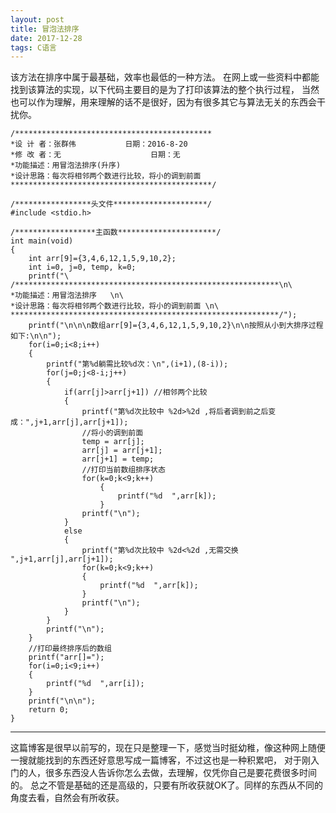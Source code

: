 ```yaml
---
layout: post
title: 冒泡法排序
date: 2017-12-28
tags: C语言
---
```


该方法在排序中属于最基础，效率也最低的一种方法。
在网上或一些资料中都能找到该算法的实现，以下代码主要目的是为了打印该算法的整个执行过程，
当然也可以作为理解，用来理解的话不是很好，因为有很多其它与算法无关的东西会干扰你。

```
/********************************************
*设 计 者：张群伟			 日期：2016-8-20 
*修 改 者：无                    日期：无
*功能描述：用冒泡法排序(升序) 
*设计思路：每次将相邻两个数进行比较，将小的调到前面 
*********************************************/

/*****************头文件*********************/
#include <stdio.h>

/******************主函数**********************/
int main(void)
{
	int arr[9]={3,4,6,12,1,5,9,10,2};
	int i=0, j=0, temp, k=0;
	printf("\
/***********************************************************\n\
*功能描述：用冒泡法排序   \n\
*设计思路：每次将相邻两个数进行比较，将小的调到前面 \n\
************************************************************/");
	printf("\n\n\n数组arr[9]={3,4,6,12,1,5,9,10,2}\n\n按照从小到大排序过程如下:\n\n");
	for(i=0;i<8;i++)
	{
		printf("第%d躺需比较%d次：\n",(i+1),(8-i));
		for(j=0;j<8-i;j++)
		{
			if(arr[j]>arr[j+1]) //相邻两个比较 
			{
				printf("第%d次比较中 %2d>%2d ,将后者调到前之后变成：",j+1,arr[j],arr[j+1]); 
				//将小的调到前面 
				temp = arr[j];
				arr[j] = arr[j+1];
				arr[j+1] = temp;
				//打印当前数组排序状态 
				for(k=0;k<9;k++)
					{
						printf("%d  ",arr[k]);
					}
				printf("\n");
			}
			else
			{
				printf("第%d次比较中 %2d<%2d ,无需交换              ",j+1,arr[j],arr[j+1]);
				for(k=0;k<9;k++)
				{
					printf("%d  ",arr[k]);
				}
				printf("\n");		
			}	
		}
		printf("\n");
	}
	//打印最终排序后的数组 
	printf("arr[]=");
	for(i=0;i<9;i++)
	{
		printf("%d  ",arr[i]);
	}
	printf("\n\n");
	return 0;
}
```

------------------------------------------------------------------------------------------   

这篇博客是很早以前写的，现在只是整理一下，感觉当时挺幼稚，像这种网上随便一搜就能找到的东西还好意思写成一篇博客，不过这也是一种积累吧，
对于刚入门的人，很多东西没人告诉你怎么去做，去理解，仅凭你自己是要花费很多时间的。
总之不管是基础的还是高级的，只要有所收获就OK了。同样的东西从不同的角度去看，自然会有所收获。


